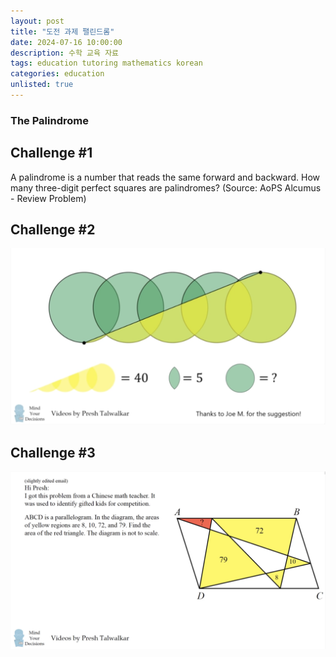 ```yaml
---
layout: post
title: "도전 과제 팰린드롬"
date: 2024-07-16 10:00:00
description: 수학 교육 자료
tags: education tutoring mathematics korean
categories: education
unlisted: true
---
```



### The Palindrome

## Challenge #1

A palindrome is a number that reads the same forward and backward. How many three-digit perfect squares are palindromes? (Source: AoPS Alcumus - Review Problem)

## Challenge #2

![](/assets/img/blog/tutoring/untitled__161f0f24f93180f1981ff081072da.png)

## Challenge #3

![](/assets/img/blog/tutoring/untitled_1__161f0f24f93180f1981ff081072da.png)
